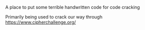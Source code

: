 A place to put some terrible handwritten code for code cracking

Primarily being used to crack our way through https://www.cipherchallenge.org/